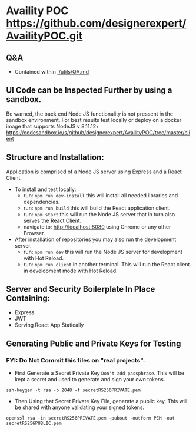 # Availity POC https://github.com/designerexpert/AvailityPOC.git

## Q&A

-   Contained within [./utils/QA.md](./utils/QA.md)

## UI Code can be Inspected Further by using a sandbox.

Be warned, the back end Node JS functionality is not pressent in the sandbox environment. For best results test locally or deploy on a docker image that supports NodeJS v 8.11.12+
https://codesandbox.io/s/github/designerexpert/AvailityPOC/tree/master/client

## Structure and Installation:

Application is comprised of a Node JS server using Express and a React Client.

-   To install and test locally:
    -   run: `npm run dev-install` this will install all needed libraries and dependencies.
    -   run: `npm run build` this will build the React application client.
    -   run: `npm start` this will run the Node JS server that in turn also serves the React Client.
    -   navigate to: [http://localhost:8080](http://localhost:8080) using Chrome or any other Browser.
-   After installation of repositories you may also run the development server.
    -   run: `npm run dev` this will run the Node JS server for development with Hot Reload.
    -   run: `npm run client` in another terminal. This will run the React client in development mode with Hot Reload.

## Server and Security Boilerplate In Place Containing:

-   Express
-   JWT
-   Serving React App Statically

## Generating Public and Private Keys for Testing

### FYI: Do Not Commit this files on "real projects".

-   First Generate a Secret Private Key `Don't add passphrase`. This will be kept a secret and used to generate and sign your own tokens.

```
ssh-keygen -t rsa -b 2048 -f secretRS256PRIVATE.pem
```

-   Then Using that Secret Private Key File, generate a public key. This will be shared with anyone validating your signed tokens.

```
openssl rsa -in secretRS256PRIVATE.pem -pubout -outform PEM -out secretRS256PUBLIC.pem
```
